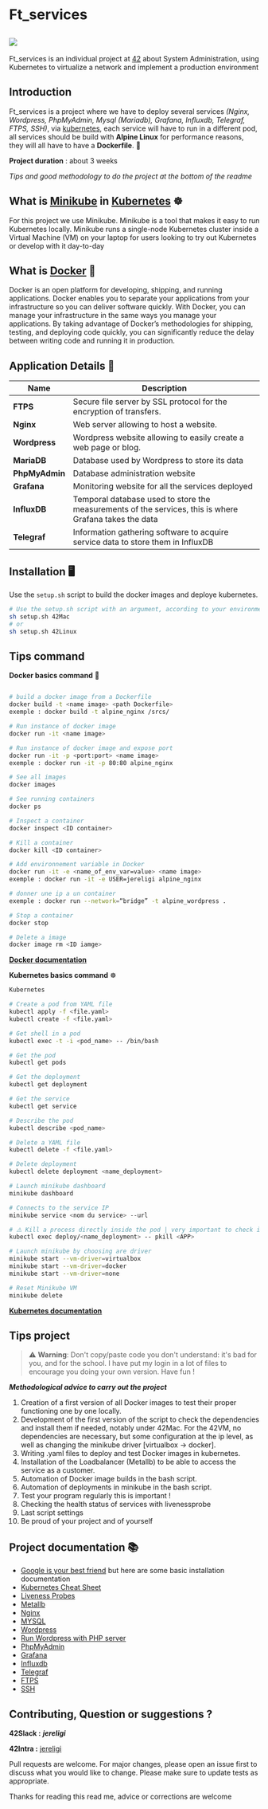 # Ft_services
![](https://www.combell.com/fr/blog/files/Kubernetes-Combell-750x256.jpg)
---

Ft_services is an individual project at [42](https://www.42.fr/42-network/) about System Administration, using Kubernetes to virtualize a network and implement a production environment

## Introduction
Ft_services is a project where we have to deploy several services *(Nginx, Wordpress, PhpMyAdmin, Mysql (Mariadb), Grafana, Influxdb, Telegraf, FTPS, SSH)*, via [kubernetes](https://kubernetes.io/docs/concepts/overview/what-is-kubernetes/), each service will have to run in a different pod, all services should be build with __Alpine Linux__ for performance reasons, they will all have to have a __Dockerfile__. 🐳


__Project duration__ : about 3 weeks

*Tips and good methodology to do the project at the bottom of the readme*


## What is [Minikube](https://kubernetes.io/docs/setup/learning-environment/minikube/#:~:text=Minikube%20is%20a%20tool%20that,it%20day%2Dto%2Dday.) in [Kubernetes](https://kubernetes.io/docs/concepts/overview/what-is-kubernetes/) ☸
For this project we use Minikube.
Minikube is a tool that makes it easy to run Kubernetes locally. Minikube runs a single-node Kubernetes cluster inside a Virtual Machine (VM) on your laptop for users looking to try out Kubernetes or develop with it day-to-day


## What is [Docker](https://docs.docker.com/get-started/overview/) 🐳
Docker is an open platform for developing, shipping, and running applications. Docker enables you to separate your applications from your infrastructure so you can deliver software quickly. With Docker, you can manage your infrastructure in the same ways you manage your applications. By taking advantage of Docker’s methodologies for shipping, testing, and deploying code quickly, you can significantly reduce the delay between writing code and running it in production.

## Application Details 📱

| Name		| Description	|
|-----------|---------------|
| __FTPS__		| Secure file server by SSL protocol for the encryption of transfers. |
| __Nginx__		| Web server allowing to host a website. |
| __Wordpress__	| Wordpress website allowing to easily create a web page or blog. |
| __MariaDB__ | Database used by Wordpress to store its data |
| __PhpMyAdmin__ |Database administration website |
| __Grafana__ | Monitoring website for all the services deployed |
| __InfluxDB__ | Temporal database used to store the measurements of the services, this is where Grafana takes the data |
| __Telegraf__ | Information gathering software to acquire service data to store them in InfluxDB |



## Installation 🖥
Use the `setup.sh` script to build the docker images and deploye kubernetes.

```bash
# Use the setup.sh script with an argument, according to your environment
sh setup.sh 42Mac
# or
sh setup.sh 42Linux
```

## Tips command
__Docker basics command__  🐳
```bash

# build a docker image from a Dockerfile
docker build -t <name image> <path Dockerfile>
exemple : docker build -t alpine_nginx /srcs/

# Run instance of docker image
docker run -it <name image>

# Run instance of docker image and expose port
docker run -it -p <port:port> <name image>
exemple : docker run -it -p 80:80 alpine_nginx

# See all images
docker images

# See running containers
docker ps

# Inspect a container
docker inspect <ID container>

# Kill a container
docker kill <ID container>

# Add environnement variable in Docker
docker run -it -e <name_of_env_var=value> <name image>
exemple : docker run -it -e USER=jereligi alpine_nginx

# donner une ip a un container
exemple : docker run --network=“bridge” -t alpine_wordpress .

# Stop a container
docker stop

# Delete a image
docker image rm <ID iamge>
```
__[Docker documentation](https://docs.docker.com/)__

__Kubernetes basics command__ ☸
```bash
Kubernetes

# Create a pod from YAML file
kubectl apply -f <file.yaml>
kubectl create -f <file.yaml>

# Get shell in a pod
kubectl exec -t -i <pod_name> -- /bin/bash

# Get the pod
kubectl get pods

# Get the deployment
kubectl get deployment

# Get the service
kubectl get service

# Describe the pod
kubectl describe <pod_name> 

# Delete a YAML file
kubectl delete -f <file.yaml>

# Delete deployment
kubectl delete deployment <name_deployment>

# Launch minikube dashboard
minikube dashboard

# Connects to the service IP
minikube service <nom du service> --url

# ⚠️ Kill a process directly inside the pod | very important to check if the services restart correctly after a crash
kubectl exec deploy/<name_deployment> -- pkill <APP>

# Launch minikube by choosing are driver
minikube start --vm-driver=virtualbox
minikube start --vm-driver=docker
minikube start --vm-driver=none

# Reset Minikube VM
minikube delete
```
__[Kubernetes documentation](https://kubernetes.io/docs/home/)__

## Tips project

> ⚠️ **Warning**: Don't copy/paste code you don't understand: it's bad for you, and for the school. I have put my login in a lot of files to encourage you doing your own version. Have fun !


__*Methodological advice to carry out the project*__

1. Creation of a first version of all Docker images to test their proper functioning one by one locally.
2. Development of the first version of the script to check the dependencies and install them if needed, notably under 42Mac.
For the 42VM, no dependencies are necessary, but some configuration at the ip level, as well as changing the minikube driver [virtualbox -> docker].
3. Writing .yaml files to deploy and test Docker images in kubernetes.
4. Installation of the Loadbalancer (Metallb) to be able to access the service as a customer.
5. Automation of Docker image builds in the bash script.
6. Automation of deployments in minikube in the bash script.
7. Test your program regularly this is important !
8. Checking the health status of services with livenessprobe
9. Last script settings
10. Be proud of your project and of yourself

## Project documentation 📚

- [Google is your best friend](https://www.google.com/) 
but here are some basic installation documentation
- [Kubernetes Cheat Sheet](https://kubernetes.io/docs/reference/kubectl/cheatsheet/)
- [Liveness Probes](https://kubernetes.io/docs/tasks/configure-pod-container/configure-liveness-readiness-startup-probes/)
- [Metallb](https://metallb.universe.tf/installation/)
- [Nginx](https://wiki.alpinelinux.org/wiki/Nginx)
- [MYSQL](https://wiki.alpinelinux.org/wiki/MariaDB)
- [Wordpress](https://wiki.alpinelinux.org/wiki/WordPress)
- [Run Wordpress with PHP server](https://medium.com/@petehouston/use-the-built-in-php-server-in-wordpress-development-d9927ce19c44)
- [PhpMyAdmin](https://wiki.alpinelinux.org/wiki/PhpMyAdmin)
- [Grafana](https://grafana.com/docs/grafana/latest/installation/debian/)
- [Influxdb](https://docs.influxdata.com/influxdb/v1.7/introduction/installation/)
- [Telegraf](https://portal.influxdata.com/downloads/)
- [FTPS](https://www.opensourceforu.com/2015/03/set-up-an-ftps-server-in-linux/)
- [SSH](https://wiki.alpinelinux.org/wiki/Setting_up_a_ssh-server)

## Contributing, Question or suggestions ?
__42Slack :__ __*jereligi*__

__42Intra :__ [jereligi](https://profile.intra.42.fr/users/jereligi)

Pull requests are welcome. For major changes, please open an issue first to discuss what you would like to change.
Please make sure to update tests as appropriate.


Thanks for reading this read me, advice or corrections are welcome
